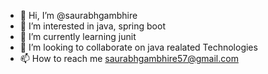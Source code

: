 - 👋 Hi, I’m @saurabhgambhire
- 👀 I’m interested in java, spring boot
- 🌱 I’m currently learning junit
- 💞️ I’m looking to collaborate on java realated Technologies
- 📫 How to reach me saurabhgambhire57@gmail.com

<!---
saurabhgambhire/saurabhgambhire is a ✨ special ✨ repository because its `README.md` (this file) appears on your GitHub profile.
You can click the Preview link to take a look at your changes.
--->
